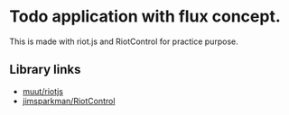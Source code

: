# Todo application with flux concept.
This is made with riot.js and RiotControl for practice purpose.
## Library links
- [muut/riotjs](https://github.com/riot/riot)
- [jimsparkman/RiotControl](https://github.com/jimsparkman/RiotControl)

